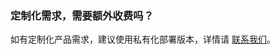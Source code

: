 
### 定制化需求，需要额外收费吗？
如有定制化产品需求，建议使用私有化部署版本，详情请 [联系我们](https://cloud.tencent.com/act/event/connect-service)。
